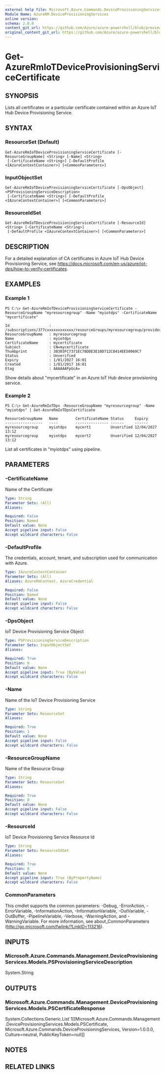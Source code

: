 ```yaml
---
external help file: Microsoft.Azure.Commands.DeviceProvisioningServices.dll-Help.xml
Module Name: AzureRM.DeviceProvisioningServices
online version: 
schema: 2.0.0
content_git_url: https://github.com/Azure/azure-powershell/blob/preview/src/ResourceManager/DeviceProvisioningServices/Commands.DeviceProvisioningServices/help/Get-AzureRmIoTDeviceProvisioningServiceCertificate.md
original_content_git_url: https://github.com/Azure/azure-powershell/blob/preview/src/ResourceManager/DeviceProvisioningServices/Commands.DeviceProvisioningServices/help/Get-AzureRmIoTDeviceProvisioningServiceCertificate.md
---
```


# Get-AzureRmIoTDeviceProvisioningServiceCertificate

## SYNOPSIS
Lists all certificates or a particular certificate contained within an Azure IoT Hub Device Provisioning Service.

## SYNTAX

### ResourceSet (Default)
```
Get-AzureRmIoTDeviceProvisioningServiceCertificate [-ResourceGroupName] <String> [-Name] <String>
 [-CertificateName <String>] [-DefaultProfile <IAzureContextContainer>] [<CommonParameters>]
```

### InputObjectSet
```
Get-AzureRmIoTDeviceProvisioningServiceCertificate [-DpsObject] <PSProvisioningServiceDescription>
 [-CertificateName <String>] [-DefaultProfile <IAzureContextContainer>] [<CommonParameters>]
```

### ResourceIdSet
```
Get-AzureRmIoTDeviceProvisioningServiceCertificate [-ResourceId] <String> [-CertificateName <String>]
 [-DefaultProfile <IAzureContextContainer>] [<CommonParameters>]
```

## DESCRIPTION
For a detailed explanation of CA certificates in Azure IoT Hub Device Provisioning Service, see https://docs.microsoft.com/en-us/azure/iot-dps/how-to-verify-certificates.

## EXAMPLES

### Example 1
```
PS C:\> Get-AzureRmIoTDeviceProvisioningServiceCertificate -ResourceGroupName "myresourcegroup" -Name "myiotdps" -CertificateName "mycertificate"

Id					: /subscriptions/377cxxxxxxxxxxxx/resourceGroups/myresourcegroup/providers/Microsoft.Devices/provisioningServices/myiotdps/certificates/mycertificate
ResourceGroupName	: myresourcegroup
Name				: myiotdps
CertificateName		: mycertificate
Subject				: CN=mycertificate
Thumbprint			: 38303FC7371EC78DDE3E18D712C8414EE50969C7
Status				: Unverified
Expiry				: 1/01/2027 16:01
Created				: 1/01/2017 16:01
Etag				: AAAAAAFpGcA=
```

Show details about "mycertificate" in an Azure IoT Hub device provisioning service.

### Example 2
```
PS C:\> Get-AzureRmIoTDps -ResourceGroupName "myresourcegroup" -Name "myiotdps" | Get-AzureRmIoTDpsCertificate

ResourceGroupName	Name		CertificateName Status     Expiry
-----------------	----        ---------------	------     ------
myresourcegroup		myiotdps	mycert1         Unverified 12/04/2027 13:12
myresourcegroup     myiotdps	mycert2         Unverified 12/04/2027 13:12
```

List all certificates in "myiotdps" using pipeline.

## PARAMETERS

### -CertificateName
Name of the Certificate

```yaml
Type: String
Parameter Sets: (All)
Aliases: 

Required: False
Position: Named
Default value: None
Accept pipeline input: False
Accept wildcard characters: False
```

### -DefaultProfile
The credentials, account, tenant, and subscription used for communication with Azure.

```yaml
Type: IAzureContextContainer
Parameter Sets: (All)
Aliases: AzureRmContext, AzureCredential

Required: False
Position: Named
Default value: None
Accept pipeline input: False
Accept wildcard characters: False
```

### -DpsObject
IoT Device Provisioning Service Object

```yaml
Type: PSProvisioningServiceDescription
Parameter Sets: InputObjectSet
Aliases: 

Required: True
Position: 0
Default value: None
Accept pipeline input: True (ByValue)
Accept wildcard characters: False
```

### -Name
Name of the IoT Device Provisioning Service

```yaml
Type: String
Parameter Sets: ResourceSet
Aliases: 

Required: True
Position: 1
Default value: None
Accept pipeline input: False
Accept wildcard characters: False
```

### -ResourceGroupName
Name of the Resource Group

```yaml
Type: String
Parameter Sets: ResourceSet
Aliases: 

Required: True
Position: 0
Default value: None
Accept pipeline input: False
Accept wildcard characters: False
```

### -ResourceId
IoT Device Provisioning Service Resource Id

```yaml
Type: String
Parameter Sets: ResourceIdSet
Aliases: 

Required: True
Position: 0
Default value: None
Accept pipeline input: True (ByPropertyName)
Accept wildcard characters: False
```

### CommonParameters
This cmdlet supports the common parameters: -Debug, -ErrorAction, -ErrorVariable, -InformationAction, -InformationVariable, -OutVariable, -OutBuffer, -PipelineVariable, -Verbose, -WarningAction, and -WarningVariable. For more information, see about_CommonParameters (http://go.microsoft.com/fwlink/?LinkID=113216).

## INPUTS

### Microsoft.Azure.Commands.Management.DeviceProvisioningServices.Models.PSProvisioningServiceDescription
System.String

## OUTPUTS

### Microsoft.Azure.Commands.Management.DeviceProvisioningServices.Models.PSCertificateResponse
System.Collections.Generic.List`1[[Microsoft.Azure.Commands.Management.DeviceProvisioningServices.Models.PSCertificate, Microsoft.Azure.Commands.DeviceProvisioningServices, Version=1.0.0.0, Culture=neutral, PublicKeyToken=null]]

## NOTES

## RELATED LINKS

